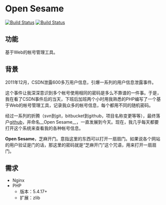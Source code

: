Open Sesame
============
[![Build Status](https://travis-ci.org/liuxd/open-sesame.png)](https://travis-ci.org/liuxd/open-sesame)
[![Build Status](https://drone.io/github.com/liuxd/open-sesame/status.png)](https://drone.io/github.com/liuxd/open-sesame/latest)

## 功能
基于Web的帐号管理工具。

## 背景
2011年12月，CSDN泄露600多万用户信息，引爆一系列的用户信息泄露事件。

这个事件让我深深意识到多个帐号使用相同的密码是多么不靠谱的一件事。于是，我在看了CSDN事件后的当天，下班后加班两个小时用我熟悉的PHP编写了一个基于Web的帐号管理工具，记录我众多的帐号信息，每个都用不同的随机密码。

经过一系列的折腾（svn到git，bitbucket到github，项目名称变更等等），最终落户[github](https://github.com/liuxd/open-sesame)，并命名__Open Sesame__，一直发展到今天。现在，我几乎每天都要打开这个系统来查看我的各种帐号信息。

__Open Sesame__，芝麻开门。意指这里的东西可以打开一扇扇门。如果说各个网站的用户验证是门的话，那这里的密码就是“芝麻开门”这个咒语，用来打开一扇扇门。

## 需求
+ Nginx
+ PHP
    + 版本：5.4.17+
    + 扩展：zlib
